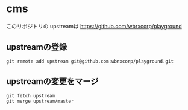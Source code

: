 # cms

このリポジトリの upstreamは https://github.com/wbrxcorp/playground

## upstreamの登録

```
git remote add upstream git@github.com:wbrxcorp/playground.git
```

## upstreamの変更をマージ

```
git fetch upstream
git merge upstream/master
```
